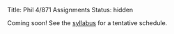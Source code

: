 Title: Phil 4/871 Assignments
Status: hidden

Coming soon!
See the [syllabus](|filename|/pdfs/871kant/KantSyllabus.pdf) for a
tentative schedule. 